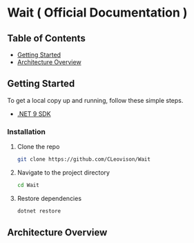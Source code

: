 # Wait ( Official Documentation )

## Table of Contents

- [Getting Started](#getting-started)
- [Architecture Overview](#architecture-overview)


## Getting Started
To get a local copy up and running, follow these simple steps.

- [.NET 9 SDK](https://dotnet.microsoft.com/en-us/download/dotnet/9.0)

### Installation

1. Clone the repo
   ```sh
   git clone https://github.com/CLeovison/Wait
   ```
2. Navigate to the project directory
   ```sh
   cd Wait
   ```
3. Restore dependencies
   ```sh
   dotnet restore
   ```
## Architecture Overview

